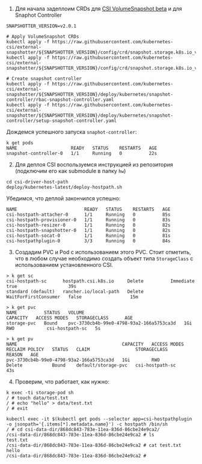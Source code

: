 1. Для начала задеплоим CRDs для [CSI VolumeSnapshot beta](https://github.com/kubernetes-csi/external-snapshotter) и для Snaphot Controller
```
SNAPSHOTTER_VERSION=v2.0.1

# Apply VolumeSnapshot CRDs
kubectl apply -f https://raw.githubusercontent.com/kubernetes-csi/external-snapshotter/${SNAPSHOTTER_VERSION}/config/crd/snapshot.storage.k8s.io_volumesnapshotclasses.yaml
kubectl apply -f https://raw.githubusercontent.com/kubernetes-csi/external-snapshotter/${SNAPSHOTTER_VERSION}/config/crd/snapshot.storage.k8s.io_volumesnapshotcontents.yaml

# Create snapshot controller
kubectl apply -f https://raw.githubusercontent.com/kubernetes-csi/external-snapshotter/${SNAPSHOTTER_VERSION}/deploy/kubernetes/snapshot-controller/rbac-snapshot-controller.yaml
kubectl apply -f https://raw.githubusercontent.com/kubernetes-csi/external-snapshotter/${SNAPSHOTTER_VERSION}/deploy/kubernetes/snapshot-controller/setup-snapshot-controller.yaml
```

Дождемся успешного запуска `snaphot-controller`:
```
k get pods
NAME                    READY   STATUS    RESTARTS   AGE
snapshot-controller-0   1/1     Running   0          22s
```
2. Для деплоя CSI воспользуемся инструкцией из репозитория (подключим его как submodule в папку `hw`)
```
cd csi-driver-host-path
deploy/kubernetes-latest/deploy-hostpath.sh
```
Убедимся, что деплой закончился успешно:
```
NAME                         READY   STATUS    RESTARTS   AGE
csi-hostpath-attacher-0      1/1     Running   0          85s
csi-hostpath-provisioner-0   1/1     Running   0          83s
csi-hostpath-resizer-0       1/1     Running   0          82s
csi-hostpath-snapshotter-0   1/1     Running   0          82s
csi-hostpath-socat-0         1/1     Running   0          81s
csi-hostpathplugin-0         3/3     Running   0          84s
```
3. Создадим PVC и Pod с использованием этого PVC. Стоит отметить, что в любом случае необходимо создать объект типа `StorageClass` с использованием установленного CSI.
```
> k get sc
csi-hostpath-sc      hostpath.csi.k8s.io     Delete          Immediate              true                   39s
standard (default)   rancher.io/local-path   Delete          WaitForFirstConsumer   false                  15m

> k get pvc
NAME          STATUS   VOLUME                                     CAPACITY   ACCESS MODES   STORAGECLASS      AGE
storage-pvc   Bound    pvc-3730cb4b-99e0-4798-93a2-166a5753ca3d   1Gi        RWO            csi-hostpath-sc   5s

> k get pv
NAME                                       CAPACITY   ACCESS MODES   RECLAIM POLICY   STATUS   CLAIM                 STORAGECLASS      REASON   AGE
pvc-3730cb4b-99e0-4798-93a2-166a5753ca3d   1Gi        RWO            Delete           Bound    default/storage-pvc   csi-hostpath-sc            43s
```
4. Проверим, что работает, как нужно:
```
k exec -ti storage-pod sh
/ # touch data/test.txt
/ # echo "hello" > data/test.txt
/ # exit

kubectl exec -it $(kubectl get pods --selector app=csi-hostpathplugin -o jsonpath='{.items[*].metadata.name}') -c hostpath /bin/sh
/ # cd csi-data-dir/868dc843-783e-11ea-836d-86cbe24e9ca2/
/csi-data-dir/868dc843-783e-11ea-836d-86cbe24e9ca2 # ls
test.txt
/csi-data-dir/868dc843-783e-11ea-836d-86cbe24e9ca2 # cat test.txt
hello
/csi-data-dir/868dc843-783e-11ea-836d-86cbe24e9ca2 #
```
